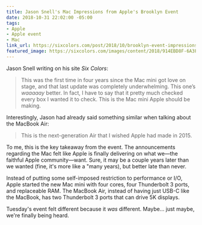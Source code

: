 ```yaml
---
title: Jason Snell's Mac Impressions from Apple's Brooklyn Event
date: 2018-10-31 22:02:00 -05:00
tags:
- Apple
- Apple event
- Mac
link_url: https://sixcolors.com/post/2018/10/brooklyn-event-impressions-love-for-the-mac/
featured_image: https://sixcolors.com/images/content/2018/914EBD8F-6A3F-488C-B920-86F51D24986F.jpeg
---
```


Jason Snell writing on his site *Six Colors*:

> This was the first time in four years since the Mac mini got love on stage, and that last update was completely underwhelming. This one’s *waaaaay* better. In fact, I have to say that it pretty much checked every box I wanted it to check. This is the Mac mini Apple should be making.

Interestingly, Jason had already said something similar when talking about the MacBook Air:

> This is the next-generation Air that I wished Apple had made in 2015.

To me, this is the key takeaway from the event. The announcements regarding the Mac felt like Apple is finally delivering on what we—the faithful Apple community—want. Sure, it may be a couple years later than we wanted (fine, it's more like a "many years), but better late than never.

Instead of putting some self-imposed restriction to performance or I/O, Apple started the new Mac mini with four cores, four Thunderbolt 3 ports, and replaceable RAM. The MacBook Air, instead of having just USB-C like the MacBook, has two Thunderbolt 3 ports that can drive 5K displays.

Tuesday's event felt different because it *was* different. Maybe… just maybe, we're finally being heard.